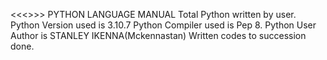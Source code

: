 
<<<>>>                                             PYTHON LANGUAGE MANUAL
Total Python written by user.
Python Version used is 3.10.7
Python Compiler used is Pep 8.
Python User Author is STANLEY IKENNA(Mckennastan)
Written codes to succession done.

